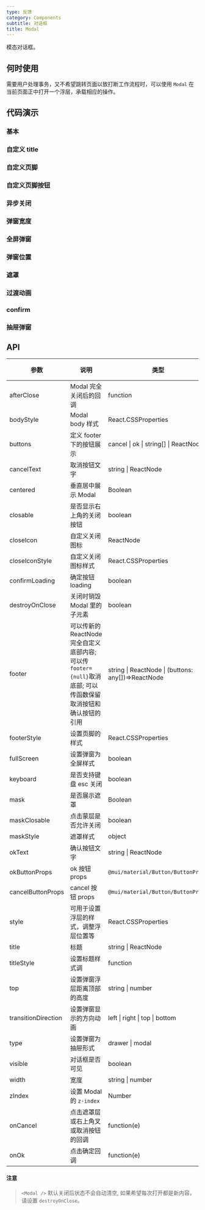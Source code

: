```yaml
---
type: 反馈
category: Components
subtitle: 对话框
title: Modal
---
```


模态对话框。

## 何时使用

需要用户处理事务，又不希望跳转页面以致打断工作流程时，可以使用 `Modal` 在当前页面正中打开一个浮层，承载相应的操作。

## 代码演示

### 基本

<code desc='第一个对话框' src='./demo/basic.tsx'></code>

### 自定义 title

<code desc='传入`title`设置标题; `titleStyle`可以修改标题样式; `borderBottom`属性控制标题`分割线`; 如果不需要标题,不传title即可; `closable`控制是否需要标题上的关闭按钮; `closeIconStyle`修改关闭按钮样式; `closeIcon`可以自定义关闭按钮' src='./demo/title.tsx'></code>

### 自定义页脚

<code desc='`footerStyle`可以修改页脚样式; `borderTop`属性控制页脚`分割线`; 传入`footer`可以覆盖`默认页脚`; 如果不需要页脚，你可以把 `footer 设为 null`' src='./demo/footer.tsx'></code>

### 自定义页脚按钮

<code desc='`buttons`传入`ok`或`cancel`可以获得单个按钮,传入数组`<String>[]`可以方便地调整按钮位置,传入`<ReactNode>[]`可以自定义一组按钮; `okButtonProps`和`cancelButtonProps`的值会分别传入确认按钮和取消按钮' src='./demo/buttons.tsx'></code>

### 异步关闭

<code desc='点击确认按钮异步关闭,比如提交表单' src='./demo/asyncClose.tsx'></code>

### 弹窗宽度

<code desc='`width`设置弹窗的宽度, 也可以用`style`设置宽度,推荐用 style 设置`width`为百分比和设置`maxWidth`可以保证弹窗宽度不会超过窗口宽度' src='./demo/width.tsx'></code>

### 全屏弹窗

<code desc='设置fullScreen为true可以设置弹窗为全屏' src='./demo/fullScreen.tsx'></code>

### 弹窗位置

<code desc='设置`centered`为true使弹窗上下左右居中; `top`可以调整弹窗位置' src='./demo/top.tsx'></code>

### 遮罩

<code desc='`mask`设置是否需要弹窗遮罩层; `maskStyle`设置遮罩层的样式; `maskClosable`设置为`false`点击蒙层将不可关闭弹窗' src='./demo/mask.tsx'></code>

### 过渡动画

<code desc='`transitionDirection`设置弹窗进场动画,包含四个方向' src='./demo/transition.tsx'></code>

### confirm

<code title='确认对话框' desc='使用`Modal.confirm(config:ModalProps)`可以快捷地弹窗确认框,' src='./demo/confirm.tsx'></code>

### 抽屉弹窗

<code title='抽屉弹窗' desc='使用`type=drawer`弹窗将以抽屉的模式展示,可以在简单的抽屉场景下使用,其余api均和Modal保持一致' src='./demo/drawerType.tsx'></code>

## API

| 参数                | 说明                                                                                                           | 类型                                               | 默认值         | 版本 |
| ------------------- | -------------------------------------------------------------------------------------------------------------- | -------------------------------------------------- | -------------- | ---- |
| afterClose          | Modal 完全关闭后的回调                                                                                         | function                                           | 无             |      |
| bodyStyle           | Modal body 样式                                                                                                | React.CSSProperties                                | 无             |      |
| buttons             | 定义 footer 下的按钮展示                                                                                       | cancel \| ok \| string[] \| ReactNode[]            | 无             |      |
| cancelText          | 取消按钮文字                                                                                                   | string \| ReactNode                                | Cancel         |      |
| centered            | 垂直居中展示 Modal                                                                                             | Boolean                                            | `true`         |      |
| closable            | 是否显示右上角的关闭按钮                                                                                       | boolean                                            | true           |      |
| closeIcon           | 自定义关闭图标                                                                                                 | ReactNode                                          | -              |      |
| closeIconStyle      | 自定义关闭图标样式                                                                                             | React.CSSProperties                                | 无             |      |
| confirmLoading      | 确定按钮 loading                                                                                               | boolean                                            | 无             |      |
| destroyOnClose      | 关闭时销毁 Modal 里的子元素                                                                                    | boolean                                            | false          |      |
| footer              | 可以传新的 ReactNode 完全自定义底部内容; 可以传`footer={null}`取消底部; 可以传函数保留取消按钮和确认按钮的引用 | string \| ReactNode \| (buttons: any[])=>ReactNode | 确定和取消按钮 |      |
| footerStyle         | 设置页脚的样式                                                                                                 | React.CSSProperties                                | 无             |      |
| fullScreen          | 设置弹窗为全屏样式                                                                                             | boolean                                            | false          |      |
| keyboard            | 是否支持键盘 esc 关闭                                                                                          | boolean                                            | true           |      |
| mask                | 是否展示遮罩                                                                                                   | Boolean                                            | true           |      |
| maskClosable        | 点击蒙层是否允许关闭                                                                                           | boolean                                            | true           |      |
| maskStyle           | 遮罩样式                                                                                                       | object                                             | {}             |      |
| okText              | 确认按钮文字                                                                                                   | string \| ReactNode                                | 确定           |      |
| okButtonProps       | ok 按钮 props                                                                                                  | `@mui/material/Button/ButtonProps`                 | -              |      |
| cancelButtonProps   | cancel 按钮 props                                                                                              | `@mui/material/Button/ButtonProps`                 | -              |      |
| style               | 可用于设置浮层的样式，调整浮层位置等                                                                           | React.CSSProperties                                | -              |      |
| title               | 标题                                                                                                           | string \| ReactNode                                | 无             |      |
| titleStyle          | 设置标题样式调                                                                                                 | function                                           | 无             |      |
| top                 | 设置弹窗浮层距离顶部的高度                                                                                     | string \| number                                   | 无             |      |
| transitionDirection | 设置弹窗显示的方向动画                                                                                         | left \| right \| top \| bottom                     | 无             |      |
| type                | 设置弹窗为抽屉形式                                                                                             | drawer \| modal                                    | 无             |      |
| visible             | 对话框是否可见                                                                                                 | boolean                                            | 无             |      |
| width               | 宽度                                                                                                           | string \| number                                   | 520            |      |
| zIndex              | 设置 Modal 的 `z-index`                                                                                        | Number                                             | 3000           |      |
| onCancel            | 点击遮罩层或右上角叉或取消按钮的回调                                                                           | function(e)                                        | 无             |      |
| onOk                | 点击确定回调                                                                                                   | function(e)                                        | 无             |      |

#### 注意

> `<Modal />` 默认关闭后状态不会自动清空, 如果希望每次打开都是新内容，请设置 `destroyOnClose`。
